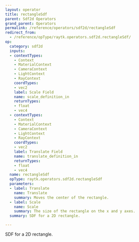 ```yaml
---
layout: operator
title: rectangleSdf
parent: Sdf2d Operators
grand_parent: Operators
permalink: /reference/operators/sdf2d/rectangleSdf
redirect_from:
  - /reference/opType/raytk.operators.sdf2d.rectangleSdf/
op:
  category: sdf2d
  inputs:
  - contextTypes:
    - Context
    - MaterialContext
    - CameraContext
    - LightContext
    - RayContext
    coordTypes:
    - vec2
    label: Scale Field
    name: scale_definition_in
    returnTypes:
    - float
    - vec4
  - contextTypes:
    - Context
    - MaterialContext
    - CameraContext
    - LightContext
    - RayContext
    coordTypes:
    - vec2
    label: Translate Field
    name: translate_definition_in
    returnTypes:
    - float
    - vec4
  name: rectangleSdf
  opType: raytk.operators.sdf2d.rectangleSdf
  parameters:
  - label: Translate
    name: Translate
    summary: Moves the center of the rectangle.
  - label: Scale
    name: Scale
    summary: The size of the rectangle on the x and y axes.
  summary: SDF for a 2D rectangle.

---
```



SDF for a 2D rectangle.